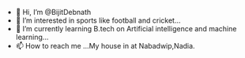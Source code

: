 - 👋 Hi, I’m @BijitDebnath
- 👀 I’m interested in sports like football and cricket...
- 🌱 I’m currently learning B.tech on Artificial intelligence and machine learning...
- 📫 How to reach me ...My house in at Nabadwip,Nadia.

<!---
BijitDebnath/BijitDebnath is a ✨ special ✨ repository because its `README.md` (this file) appears on your GitHub profile.
You can click the Preview link to take a look at your changes.
--->
